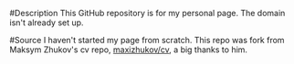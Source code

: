 #Description
This GitHub repository is for my personal page. The domain isn't already set up.

#Source
I haven't started my page from scratch. This repo was fork from Maksym Zhukov's cv repo, [maxizhukov/cv](https://github.com/maxizhukov/cv), a big thanks to him.